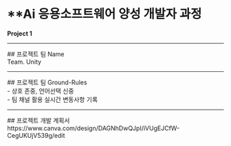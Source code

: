 # **Ai 응용소프트웨어 양성 개발자 과정 <br>
**Project 1**
<hr>
## 프로젝트 팀 Name <br> 
Team. Unity
<hr>
## 프로젝트 팀 Ground-Rules<br>
- 상호 존중, 언어선택 신중<br>
- 팀 채널 활용 실시간 변동사항 기록<br>
<hr>
## 프로젝트 개발 계획서<br>
  https://www.canva.com/design/DAGNhDwQJpI/iVUgEJCfW-CegUKUjV539g/edit
